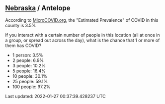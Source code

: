 
## [Nebraska](/united-states/nebraska) / Antelope

According to [MicroCOVID.org](http://microcovid.org),
the "Estimated Prevalence" of COVID in this county is 3.5%

If you interact with a certain number of people in this location
(all at once in a group, or spread out across the day), what is the chance that
1 or more of them has COVID?

- 1 person: 3.5%
- 2 people: 6.9%
- 3 people: 10.2%
- 5 people: 16.4%
- 10 people: 30.1%
- 25 people: 59.1%
- 100 people: 97.2%

Last updated: 2022-01-27 00:37:39.428237 UTC
